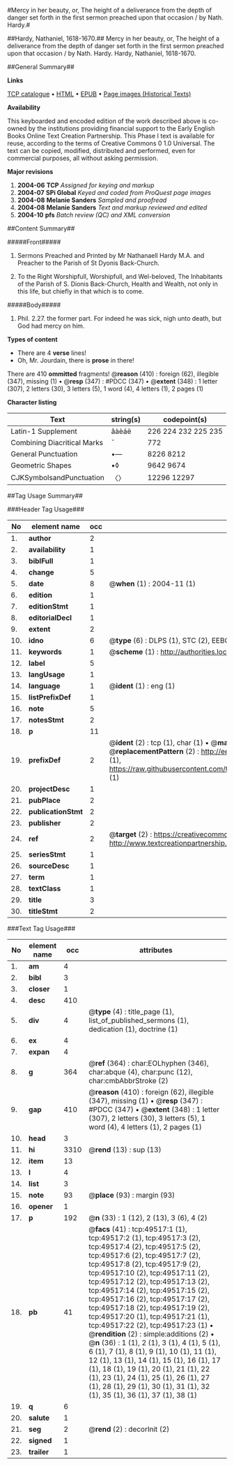 #Mercy in her beauty, or, The height of a deliverance from the depth of danger set forth in the first sermon preached upon that occasion / by Nath. Hardy.#

##Hardy, Nathaniel, 1618-1670.##
Mercy in her beauty, or, The height of a deliverance from the depth of danger set forth in the first sermon preached upon that occasion / by Nath. Hardy.
Hardy, Nathaniel, 1618-1670.

##General Summary##

**Links**

[TCP catalogue](http://www.ota.ox.ac.uk/tcp/)  • 
[HTML](http://tei.it.ox.ac.uk/tcp/Texts-HTML/free/A70/A70325.html)  • 
[EPUB](http://tei.it.ox.ac.uk/tcp/Texts-EPUB/free/A70/A70325.epub) • 
[Page images (Historical Texts)](https://data.historicaltexts.jisc.ac.uk/view?pubId=eebo-11811106e&pageId=eebo-11811106e-49517-1)

**Availability**

This keyboarded and encoded edition of the
	       work described above is co-owned by the institutions
	       providing financial support to the Early English Books
	       Online Text Creation Partnership. This Phase I text is
	       available for reuse, according to the terms of Creative
	       Commons 0 1.0 Universal. The text can be copied,
	       modified, distributed and performed, even for
	       commercial purposes, all without asking permission.

**Major revisions**

1. __2004-06__ __TCP__ *Assigned for keying and markup*
1. __2004-07__ __SPi Global__ *Keyed and coded from ProQuest page images*
1. __2004-08__ __Melanie Sanders__ *Sampled and proofread*
1. __2004-08__ __Melanie Sanders__ *Text and markup reviewed and edited*
1. __2004-10__ __pfs__ *Batch review (QC) and XML conversion*

##Content Summary##

#####Front#####

1. Sermons Preached and Printed by Mr Nathanaell Hardy M.A. and Preacher to the Parish of St Dyonis Back-Church.

1. To the Right Worshipfull, Worshipfull, and Wel-beloved, The Inhabitants of the Parish of S. Dionis Back-Church, Health and Wealth, not only in this life, but chiefly in that which is to come.

#####Body#####

1. Phil. 2.27. the former part. For indeed he was sick, nigh unto death, but God had mercy on him.

**Types of content**

  * There are 4 **verse** lines!
  * Oh, Mr. Jourdain, there is **prose** in there!

There are 410 **ommitted** fragments! 
 @__reason__ (410) : foreign (62), illegible (347), missing (1)  •  @__resp__ (347) : #PDCC (347)  •  @__extent__ (348) : 1 letter (307), 2 letters (30), 3 letters (5), 1 word (4), 4 letters (1), 2 pages (1)

**Character listing**


|Text|string(s)|codepoint(s)|
|---|---|---|
|Latin-1 Supplement|âàèáë|226 224 232 225 235|
|Combining             Diacritical Marks|̄|772|
|General Punctuation|•—|8226 8212|
|Geometric Shapes|▪◊|9642 9674|
|CJKSymbolsandPunctuation|〈〉|12296 12297|

##Tag Usage Summary##

###Header Tag Usage###

|No|element name|occ|attributes|
|---|---|---|---|
|1.|__author__|2||
|2.|__availability__|1||
|3.|__biblFull__|1||
|4.|__change__|5||
|5.|__date__|8| @__when__ (1) : 2004-11 (1)|
|6.|__edition__|1||
|7.|__editionStmt__|1||
|8.|__editorialDecl__|1||
|9.|__extent__|2||
|10.|__idno__|6| @__type__ (6) : DLPS (1), STC (2), EEBO-CITATION (1), OCLC (1), VID (1)|
|11.|__keywords__|1| @__scheme__ (1) : http://authorities.loc.gov/ (1)|
|12.|__label__|5||
|13.|__langUsage__|1||
|14.|__language__|1| @__ident__ (1) : eng (1)|
|15.|__listPrefixDef__|1||
|16.|__note__|5||
|17.|__notesStmt__|2||
|18.|__p__|11||
|19.|__prefixDef__|2| @__ident__ (2) : tcp (1), char (1)  •  @__matchPattern__ (2) : ([0-9\-]+):([0-9IVX]+) (1), (.+) (1)  •  @__replacementPattern__ (2) : http://eebo.chadwyck.com/downloadtiff?vid=$1&page=$2 (1), https://raw.githubusercontent.com/textcreationpartnership/Texts/master/tcpchars.xml#$1 (1)|
|20.|__projectDesc__|1||
|21.|__pubPlace__|2||
|22.|__publicationStmt__|2||
|23.|__publisher__|2||
|24.|__ref__|2| @__target__ (2) : https://creativecommons.org/publicdomain/zero/1.0/ (1), http://www.textcreationpartnership.org/docs/. (1)|
|25.|__seriesStmt__|1||
|26.|__sourceDesc__|1||
|27.|__term__|1||
|28.|__textClass__|1||
|29.|__title__|3||
|30.|__titleStmt__|2||


###Text Tag Usage###

|No|element name|occ|attributes|
|---|---|---|---|
|1.|__am__|4||
|2.|__bibl__|3||
|3.|__closer__|1||
|4.|__desc__|410||
|5.|__div__|4| @__type__ (4) : title_page (1), list_of_published_sermons (1), dedication (1), doctrine (1)|
|6.|__ex__|4||
|7.|__expan__|4||
|8.|__g__|364| @__ref__ (364) : char:EOLhyphen (346), char:abque (4), char:punc (12), char:cmbAbbrStroke (2)|
|9.|__gap__|410| @__reason__ (410) : foreign (62), illegible (347), missing (1)  •  @__resp__ (347) : #PDCC (347)  •  @__extent__ (348) : 1 letter (307), 2 letters (30), 3 letters (5), 1 word (4), 4 letters (1), 2 pages (1)|
|10.|__head__|3||
|11.|__hi__|3310| @__rend__ (13) : sup (13)|
|12.|__item__|13||
|13.|__l__|4||
|14.|__list__|3||
|15.|__note__|93| @__place__ (93) : margin (93)|
|16.|__opener__|1||
|17.|__p__|192| @__n__ (33) : 1 (12), 2 (13), 3 (6), 4 (2)|
|18.|__pb__|41| @__facs__ (41) : tcp:49517:1 (1), tcp:49517:2 (1), tcp:49517:3 (2), tcp:49517:4 (2), tcp:49517:5 (2), tcp:49517:6 (2), tcp:49517:7 (2), tcp:49517:8 (2), tcp:49517:9 (2), tcp:49517:10 (2), tcp:49517:11 (2), tcp:49517:12 (2), tcp:49517:13 (2), tcp:49517:14 (2), tcp:49517:15 (2), tcp:49517:16 (2), tcp:49517:17 (2), tcp:49517:18 (2), tcp:49517:19 (2), tcp:49517:20 (1), tcp:49517:21 (1), tcp:49517:22 (2), tcp:49517:23 (1)  •  @__rendition__ (2) : simple:additions (2)  •  @__n__ (36) : 1 (1), 2 (1), 3 (1), 4 (1), 5 (1), 6 (1), 7 (1), 8 (1), 9 (1), 10 (1), 11 (1), 12 (1), 13 (1), 14 (1), 15 (1), 16 (1), 17 (1), 18 (1), 19 (1), 20 (1), 21 (1), 22 (1), 23 (1), 24 (1), 25 (1), 26 (1), 27 (1), 28 (1), 29 (1), 30 (1), 31 (1), 32 (1), 35 (1), 36 (1), 37 (1), 38 (1)|
|19.|__q__|6||
|20.|__salute__|1||
|21.|__seg__|2| @__rend__ (2) : decorInit (2)|
|22.|__signed__|1||
|23.|__trailer__|1||
